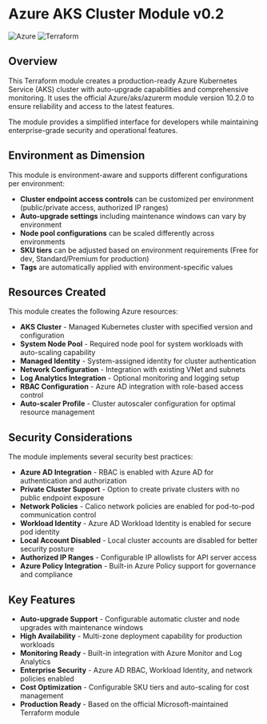 # Azure AKS Cluster Module v0.2

![Azure](https://img.shields.io/badge/cloud-azure-blue.svg)
![Terraform](https://img.shields.io/badge/terraform-1.5.7-623CE4.svg)

## Overview

This Terraform module creates a production-ready Azure Kubernetes Service (AKS) cluster with auto-upgrade capabilities and comprehensive monitoring. It uses the official Azure/aks/azurerm module version 10.2.0 to ensure reliability and access to the latest features.

The module provides a simplified interface for developers while maintaining enterprise-grade security and operational features.

## Environment as Dimension

This module is environment-aware and supports different configurations per environment:

- **Cluster endpoint access controls** can be customized per environment (public/private access, authorized IP ranges)
- **Auto-upgrade settings** including maintenance windows can vary by environment
- **Node pool configurations** can be scaled differently across environments
- **SKU tiers** can be adjusted based on environment requirements (Free for dev, Standard/Premium for production)
- **Tags** are automatically applied with environment-specific values

## Resources Created

This module creates the following Azure resources:

- **AKS Cluster** - Managed Kubernetes cluster with specified version and configuration
- **System Node Pool** - Required node pool for system workloads with auto-scaling capability
- **Managed Identity** - System-assigned identity for cluster authentication
- **Network Configuration** - Integration with existing VNet and subnets
- **Log Analytics Integration** - Optional monitoring and logging setup
- **RBAC Configuration** - Azure AD integration with role-based access control
- **Auto-scaler Profile** - Cluster autoscaler configuration for optimal resource management

## Security Considerations

The module implements several security best practices:

- **Azure AD Integration** - RBAC is enabled with Azure AD for authentication and authorization
- **Private Cluster Support** - Option to create private clusters with no public endpoint exposure  
- **Network Policies** - Calico network policies are enabled for pod-to-pod communication control
- **Workload Identity** - Azure AD Workload Identity is enabled for secure pod identity
- **Local Account Disabled** - Local cluster accounts are disabled for better security posture
- **Authorized IP Ranges** - Configurable IP allowlists for API server access
- **Azure Policy Integration** - Built-in Azure Policy support for governance and compliance

## Key Features

- **Auto-upgrade Support** - Configurable automatic cluster and node upgrades with maintenance windows
- **High Availability** - Multi-zone deployment capability for production workloads  
- **Monitoring Ready** - Built-in integration with Azure Monitor and Log Analytics
- **Enterprise Security** - Azure AD RBAC, Workload Identity, and network policies enabled
- **Cost Optimization** - Configurable SKU tiers and auto-scaling for cost management
- **Production Ready** - Based on the official Microsoft-maintained Terraform module
